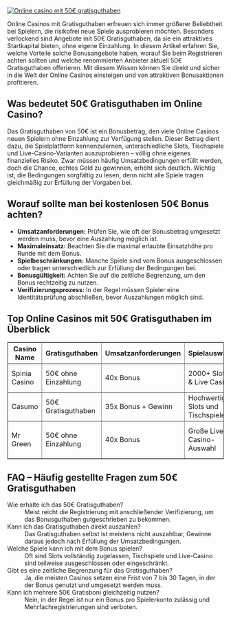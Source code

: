 [![Online casino mit 50€ gratisguthaben](https://123-caf.pages.dev/gitsignup.png)](https://vrmoo.ru/Bt82HjjY)

<div>     <p>Online Casinos mit Gratisguthaben erfreuen sich immer größerer Beliebtheit bei Spielern, die risikofrei neue Spiele ausprobieren möchten. Besonders verlockend sind Angebote mit 50€ Gratisguthaben, da sie ein attraktives Startkapital bieten, ohne eigene Einzahlung. In diesem Artikel erfahren Sie, welche Vorteile solche Bonusangebote haben, worauf Sie beim Registrieren achten sollten und welche renommierten Anbieter aktuell 50€ Gratisguthaben offerieren. Mit diesem Wissen können Sie direkt und sicher in die Welt der Online Casinos einsteigen und von attraktiven Bonusaktionen profitieren.</p>      <h2>Was bedeutet 50€ Gratisguthaben im Online Casino?</h2>     <p>Das Gratisguthaben von 50€ ist ein Bonusbetrag, den viele Online Casinos neuen Spielern ohne Einzahlung zur Verfügung stellen. Dieser Betrag dient dazu, die Spielplattform kennenzulernen, unterschiedliche Slots, Tischspiele und Live-Casino-Varianten auszuprobieren – völlig ohne eigenes finanzielles Risiko. Zwar müssen häufig Umsatzbedingungen erfüllt werden, doch die Chance, echtes Geld zu gewinnen, erhöht sich deutlich. Wichtig ist, die Bedingungen sorgfältig zu lesen, denn nicht alle Spiele tragen gleichmäßig zur Erfüllung der Vorgaben bei.</p>      <h2>Worauf sollte man bei kostenlosen 50€ Bonus achten?</h2>     <ul>       <li><strong>Umsatzanforderungen:</strong> Prüfen Sie, wie oft der Bonusbetrag umgesetzt werden muss, bevor eine Auszahlung möglich ist.</li>       <li><strong>Maximaleinsatz:</strong> Beachten Sie die maximal erlaubte Einsatzhöhe pro Runde mit dem Bonus.</li>       <li><strong>Spielbeschränkungen:</strong> Manche Spiele sind vom Bonus ausgeschlossen oder tragen unterschiedlich zur Erfüllung der Bedingungen bei.</li>       <li><strong>Bonusgültigkeit:</strong> Achten Sie auf die zeitliche Begrenzung, um den Bonus rechtzeitig zu nutzen.</li>       <li><strong>Verifizierungsprozess:</strong> In der Regel müssen Spieler eine Identitätsprüfung abschließen, bevor Auszahlungen möglich sind.</li>     </ul>      <h2>Top Online Casinos mit 50€ Gratisguthaben im Überblick</h2>     <table border="1" cellpadding="5" cellspacing="0">       <thead>         <tr>           <th>Casino Name</th>           <th>Gratisguthaben</th>           <th>Umsatzanforderungen</th>           <th>Spielauswahl</th>           <th>Besonderheiten</th>         </tr>       </thead>       <tbody>         <tr>           <td>Spinia Casino</td>           <td>50€ ohne Einzahlung</td>           <td>40x Bonus</td>           <td>2000+ Slots & Live Casino</td>           <td>Schnelle Auszahlungen, mobiler Support</td>         </tr>         <tr>           <td>Casumo</td>           <td>50€ Gratisguthaben</td>           <td>35x Bonus + Gewinn</td>           <td>Hochwertige Slots und Tischspiele</td>           <td>Innovatives Treueprogramm</td>         </tr>         <tr>           <td>Mr Green</td>           <td>50€ ohne Einzahlung</td>           <td>40x Bonus</td>           <td>Große Live-Casino-Auswahl</td>           <td>Seriöse Lizenzierung, guter Kundendienst</td>         </tr>       </tbody>     </table>      <h2>FAQ – Häufig gestellte Fragen zum 50€ Gratisguthaben</h2>     <dl>       <dt>Wie erhalte ich das 50€ Gratisguthaben?</dt>       <dd>Meist reicht die Registrierung mit anschließender Verifizierung, um das Bonusguthaben gutgeschrieben zu bekommen.</dd>        <dt>Kann ich das Gratisguthaben direkt auszahlen?</dt>       <dd>Das Gratisguthaben selbst ist meistens nicht auszahlbar, Gewinne daraus jedoch nach Erfüllung der Umsatzbedingungen.</dd>        <dt>Welche Spiele kann ich mit dem Bonus spielen?</dt>       <dd>Oft sind Slots vollständig zugelassen, Tischspiele und Live-Casino sind teilweise ausgeschlossen oder eingeschränkt.</dd>        <dt>Gibt es eine zeitliche Begrenzung für das Gratisguthaben?</dt>       <dd>Ja, die meisten Casinos setzen eine Frist von 7 bis 30 Tagen, in der der Bonus genutzt und umgesetzt werden muss.</dd>        <dt>Kann ich mehrere 50€ Gratisboni gleichzeitig nutzen?</dt>       <dd>Nein, in der Regel ist nur ein Bonus pro Spielerkonto zulässig und Mehrfachregistrierungen sind verboten.</dd>     </dl>   </div>